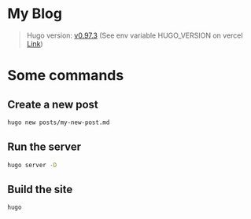 # My Blog

> Hugo version: [v0.97.3](https://github.com/gohugoio/hugo/releases/tag/v0.97.3) (See env variable HUGO_VERSION on vercel [Link](https://discourse.gohugo.io/t/vercel-tips/34766))

# Some commands

## Create a new post

```bash
hugo new posts/my-new-post.md
```

## Run the server

```bash
hugo server -D
```

## Build the site

```bash
hugo
```